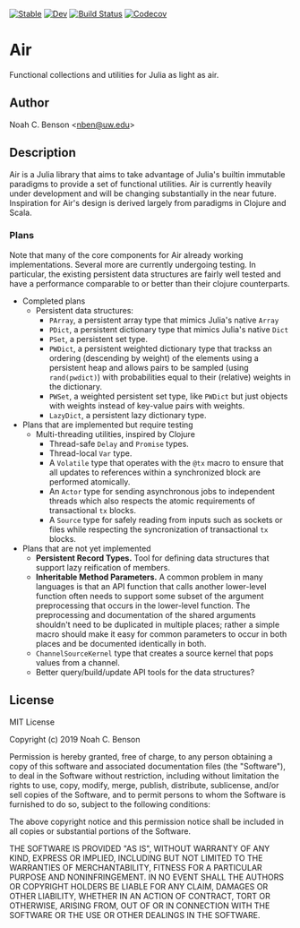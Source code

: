 [![Stable](https://img.shields.io/badge/docs-stable-blue.svg)](https://noahbenson.github.io/Air.jl/stable)
[![Dev](https://img.shields.io/badge/docs-dev-blue.svg)](https://noahbenson.github.io/Air.jl/dev)
[![Build Status](https://travis-ci.org/noahbenson/Air.jl.svg?branch=master)](https://travis-ci.com/noahbenson/Air.jl)
[![Codecov](https://codecov.io/gh/noahbenson/Air.jl/branch/master/graph/badge.svg)](https://codecov.io/gh/noahbenson/Air.jl)


# Air ##########################################################################

Functional collections and utilities for Julia as light as air.


## Author ######################################################################

Noah C. Benson &lt;<nben@uw.edu>&gt;


## Description #################################################################

Air is a Julia library that aims to take advantage of Julia's builtin immutable
paradigms to provide a set of functional utilities. Air is currently heavily
under development and will be changing substantially in the near future.
Inspiration for Air's design is derived largely from paradigms in Clojure and
Scala.


### Plans

Note that many of the core components for Air already working
implementations. Several more are currently undergoing testing. In particular,
the existing persistent data structures are fairly well tested and have a
performance comparable to or better than their clojure counterparts.

* Completed plans
  * Persistent data structures:
    * `PArray`, a persistent array type that mimics Julia's native `Array`
    * `PDict`, a persistent dictionary type that mimics Julia's native `Dict`
    * `PSet`, a persistent set type.
    * `PWDict`, a persistent weighted dictionary type that trackss an ordering
      (descending by weight) of the elements using a persistent heap and allows
      pairs to be sampled (using `rand(pwdict)`) with probabilities equal to
      their (relative) weights in the dictionary.
    * `PWSet`, a weighted persistent set type, like `PWDict` but just objects
      with weights instead of key-value pairs with weights.
    * `LazyDict`, a persistent lazy dictionary type.
* Plans that are implemented but require testing
  * Multi-threading utilities, inspired by Clojure
    * Thread-safe `Delay` and `Promise` types.
    * Thread-local `Var` type.
    * A `Volatile` type that operates with the `@tx` macro to ensure
      that all updates to references within a synchronized block are performed
      atomically.
    * An `Actor` type for sending asynchronous jobs to independent threads which
      also respects the atomic requirements of transactional `tx` blocks.
    * A `Source` type for safely reading from inputs such as sockets or files
      while respecting the syncronization of transactional `tx` blocks.
* Plans that are not yet implemented
  * **Persistent Record Types.** Tool for defining data structures that
    support lazy reification of members.
  * **Inheritable Method Parameters.** A common problem in many languages is
    that an API function that calls another lower-level function often needs to
    support some subset of the argument preprocessing that occurs in the
    lower-level function. The preprocessing and documentation of the shared
    arguments shouldn't need to be duplicated in multiple places; rather a
    simple macro should make it easy for common parameters to occur in both
    places and be documented identically in both.
  * `ChannelSourceKernel` type that creates a source kernel that pops values
    from a channel.
  * Better query/build/update API tools for the data structures?


## License

MIT License

Copyright (c) 2019 Noah C. Benson

Permission is hereby granted, free of charge, to any person obtaining a copy
of this software and associated documentation files (the "Software"), to deal
in the Software without restriction, including without limitation the rights
to use, copy, modify, merge, publish, distribute, sublicense, and/or sell
copies of the Software, and to permit persons to whom the Software is
furnished to do so, subject to the following conditions:

The above copyright notice and this permission notice shall be included in all
copies or substantial portions of the Software.

THE SOFTWARE IS PROVIDED "AS IS", WITHOUT WARRANTY OF ANY KIND, EXPRESS OR
IMPLIED, INCLUDING BUT NOT LIMITED TO THE WARRANTIES OF MERCHANTABILITY,
FITNESS FOR A PARTICULAR PURPOSE AND NONINFRINGEMENT. IN NO EVENT SHALL THE
AUTHORS OR COPYRIGHT HOLDERS BE LIABLE FOR ANY CLAIM, DAMAGES OR OTHER
LIABILITY, WHETHER IN AN ACTION OF CONTRACT, TORT OR OTHERWISE, ARISING FROM,
OUT OF OR IN CONNECTION WITH THE SOFTWARE OR THE USE OR OTHER DEALINGS IN THE
SOFTWARE.
